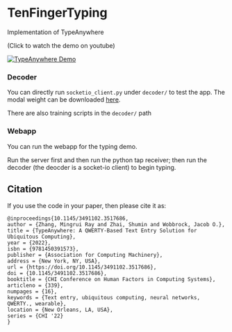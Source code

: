 # TenFingerTyping
Implementation of TypeAnywhere

(Click to watch the demo on youtube)

[![TypeAnywhere Demo](http://i3.ytimg.com/vi/WDIp7moK0wo/hqdefault.jpg)](https://www.youtube.com/watch?v=WDIp7moK0wo)


### Decoder
You can directly run `socketio_client.py` under `decoder/` to test the app. The modal weight can be downloaded [here](https://drive.google.com/file/d/1HP7zbijsYhrpu5fJdEtURdhZcFvIhnGw/view?usp=sharing).

There are also training scripts in the `decoder/` path

### Webapp
You can run the webapp for the typing demo. 

Run the server first and then run the python tap receiver; then run the decoder (the deocder is a socket-io client) to  begin typing. 


## Citation
If you use the code in your paper, then please cite it as:

```
@inproceedings{10.1145/3491102.3517686,
author = {Zhang, Mingrui Ray and Zhai, Shumin and Wobbrock, Jacob O.},
title = {TypeAnywhere: A QWERTY-Based Text Entry Solution for Ubiquitous Computing},
year = {2022},
isbn = {9781450391573},
publisher = {Association for Computing Machinery},
address = {New York, NY, USA},
url = {https://doi.org/10.1145/3491102.3517686},
doi = {10.1145/3491102.3517686},
booktitle = {CHI Conference on Human Factors in Computing Systems},
articleno = {339},
numpages = {16},
keywords = {Text entry, ubiquitous computing, neural networks, QWERTY., wearable},
location = {New Orleans, LA, USA},
series = {CHI '22}
}
```
